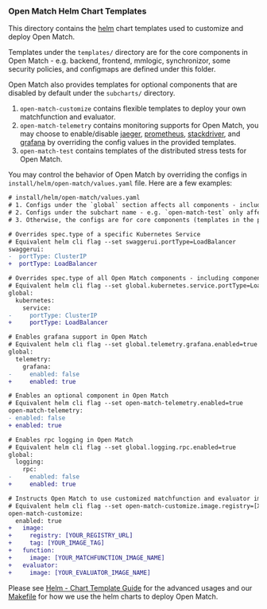 ### Open Match Helm Chart Templates
This directory contains the [helm](https://helm.sh/ "helm") chart templates used to customize and deploy Open Match.

Templates under the `templates/` directory are for the core components in Open Match - e.g. backend, frontend, mmlogic, synchronizor, some security policies, and configmaps are defined under this folder.

Open Match also provides templates for optional components that are disabled by default under the `subcharts/` directory.
1. `open-match-customize` contains flexible templates to deploy your own matchfunction and evaluator.
2. `open-match-telemetry` contains monitoring supports for Open Match, you may choose to enable/disable [jaeger](https://www.jaegertracing.io/ "jaeger"), [prometheus](http://prometheus.io "prometheus"), [stackdriver](https://cloud.google.com/stackdriver/ "stackdriver"), and [grafana](https://grafana.com/ "grafana") by overriding the config values in the provided templates.
4. `open-match-test` contains templates of the distributed stress tests for Open Match.

You may control the behavior of Open Match by overriding the configs in `install/helm/open-match/values.yaml` file. Here are a few examples:

```diff
# install/helm/open-match/values.yaml
# 1. Configs under the `global` section affects all components - including components in the subcharts.
# 2. Configs under the subchart name - e.g. `open-match-test` only affects the settings in that subchart.
# 3. Otherwise, the configs are for core components (templates in the parent chart) only.

# Overrides spec.type of a specific Kubernetes Service
# Equivalent helm cli flag --set swaggerui.portType=LoadBalancer
swaggerui:
-  portType: ClusterIP
+  portType: LoadBalancer

# Overrides spec.type of all Open Match components - including components in the subcharts
# Equivalent helm cli flag --set global.kubernetes.service.portType=LoadBalancer
global:
  kubernetes:
    service:
-	  portType: ClusterIP
+     portType: LoadBalancer

# Enables grafana support in Open Match
# Equivalent helm cli flag --set global.telemetry.grafana.enabled=true
global:
  telemetry:
    grafana:
-     enabled: false
+     enabled: true

# Enables an optional component in Open Match
# Equivalent helm cli flag --set open-match-telemetry.enabled=true
open-match-telemetry:
- enabled: false
+ enabled: true

# Enables rpc logging in Open Match
# Equivalent helm cli flag --set global.logging.rpc.enabled=true
global:
  logging:
    rpc:
-     enabled: false
+     enabled: true

# Instructs Open Match to use customized matchfunction and evaluator images
# Equivalent helm cli flag --set open-match-customize.image.registry=[XXX],open-match-customize.image.tag=[XXX]
open-match-customize:
  enabled: true
+   image:
+     registry: [YOUR_REGISTRY_URL]
+     tag: [YOUR_IMAGE_TAG]
+   function:
+     image: [YOUR_MATCHFUNCTION_IMAGE_NAME]
+   evaluator:
+     image: [YOUR_EVALUATOR_IMAGE_NAME]
```

Please see [Helm - Chart Template Guide](https://helm.sh/docs/chart_template_guide/#the-chart-template-developer-s-guide "Chart Template Guide") for the advanced usages and our [Makefile](https://github.com/googleforgames/open-match/blob/master/Makefile#L358 "Makefile")  for how we use the helm charts to deploy Open Match.
